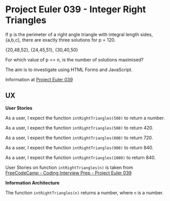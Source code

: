 # Project Euler 039 - Integer Right Triangles

If p is the perimeter of a right angle triangle with integral length sides, {a,b,c}, there are exactly three solutions for p = 120.

{20,48,52}, {24,45,51}, {30,40,50}

For which value of p <= n, is the number of solutions maximised?

The aim is to investigate using HTML Forms and JavaScript.

Information at [Project Euler 039](https://projecteuler.net/problem=39)

## UX

**User Stories**

As a user, I expect the function `intRightTriangles(500)` to return a number.

As a user, I expect the function `intRightTriangles(500)` to return 420.

As a user, I expect the function `intRightTriangles(800)` to return 720.

As a user, I expect the function `intRightTriangles(900)` to return 840.

As a user, I expect the function `intRightTriangles(1000)` to return 840.

User Stories on function `intRightTriangles(n)` is taken from [FreeCodeCamp - Coding Interview Prep - Project Euler 039](https://www.freecodecamp.org/learn/coding-interview-prep/project-euler/problem-39-integer-right-triangles)

**Information Architecture**

The function `intRightTriangles(n)` returns a number, where `n` is a number.